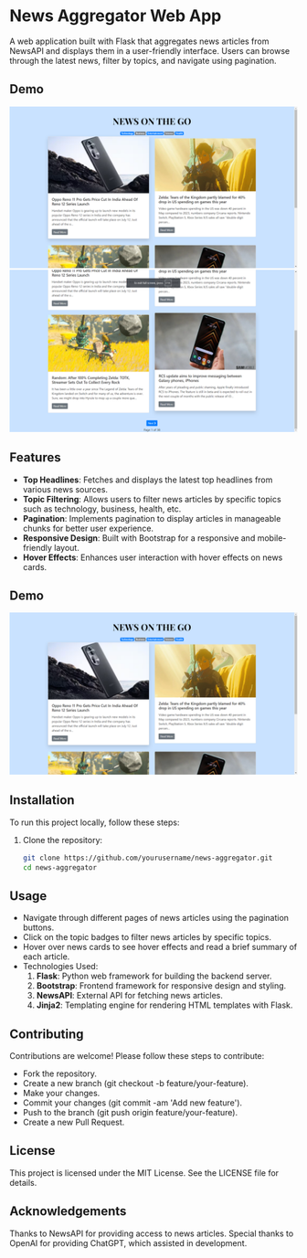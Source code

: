 # News Aggregator Web App

A web application built with Flask that aggregates news articles from NewsAPI and displays them in a user-friendly interface. Users can browse through the latest news, filter by topics, and navigate using pagination.

## Demo

![Demo](images/web.png) 
![Demo](images/web2.png) 
## Features

- **Top Headlines**: Fetches and displays the latest top headlines from various news sources.
- **Topic Filtering**: Allows users to filter news articles by specific topics such as technology, business, health, etc.
- **Pagination**: Implements pagination to display articles in manageable chunks for better user experience.
- **Responsive Design**: Built with Bootstrap for a responsive and mobile-friendly layout.
- **Hover Effects**: Enhances user interaction with hover effects on news cards.

## Demo

![Demo](images/web.png) 

## Installation

To run this project locally, follow these steps:

1. Clone the repository:

   ```bash
   git clone https://github.com/yourusername/news-aggregator.git
   cd news-aggregator

## Usage

- Navigate through different pages of news articles using the pagination buttons.
- Click on the topic badges to filter news articles by specific topics.
- Hover over news cards to see hover effects and read a brief summary of each article.
- Technologies Used:
   1. **Flask**: Python web framework for building the backend server.
   2. **Bootstrap**: Frontend framework for responsive design and styling.
   3. **NewsAPI**: External API for fetching news articles.
   4. **Jinja2**: Templating engine for rendering HTML templates with Flask.

## Contributing
Contributions are welcome! Please follow these steps to contribute:

- Fork the repository.
- Create a new branch (git checkout -b feature/your-feature).
- Make your changes.
- Commit your changes (git commit -am 'Add new feature').
- Push to the branch (git push origin feature/your-feature).
- Create a new Pull Request.

## License

This project is licensed under the MIT License. See the LICENSE file for details.

## Acknowledgements

Thanks to NewsAPI for providing access to news articles.
Special thanks to OpenAI for providing ChatGPT, which assisted in development.
